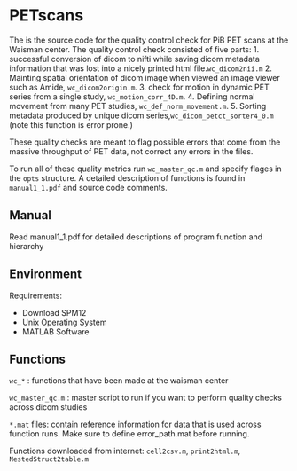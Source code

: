 # PETscans
The is the source code for the quality control check for PiB PET scans at the Waisman center. 
The quality control check consisted of five parts: 1. successful conversion of dicom to nifti while saving dicom metadata information that was lost into a nicely printed html file.`wc_dicom2nii.m` 2. Mainting spatial orientation of dicom image when viewed an image viewer such as Amide, `wc_dicom2origin.m`. 3. check for motion in dynamic PET series from a single study, `wc_motion_corr_4D.m`. 4. Defining normal movement from many PET studies, `wc_def_norm_movement.m`. 5. Sorting metadata produced by unique dicom series,`wc_dicom_petct_sorter4_0.m` (note this function is error prone.)

These quality checks are meant to flag possible errors that come from the massive throughput of PET data, not correct any errors in the files.

To run all of these quality metrics run `wc_master_qc.m` and specify flages in the `opts` structure. 
A detailed description of functions is found in `manual1_1.pdf` and source code comments. 

## Manual 
Read manual1_1.pdf for detailed descriptions of program function and hierarchy 

## Environment

Requirements: 
- Download SPM12
- Unix Operating System
- MATLAB Software

## Functions 
`wc_*` : functions that have been made at the waisman center 

`wc_master_qc.m` : master script to run if you want to perform quality checks across dicom studies

`*.mat` files: contain reference information for data that is used across function runs. Make sure to define error_path.mat before running. 

Functions downloaded from internet: `cell2csv.m`, `print2html.m`, `NestedStruct2table.m`
